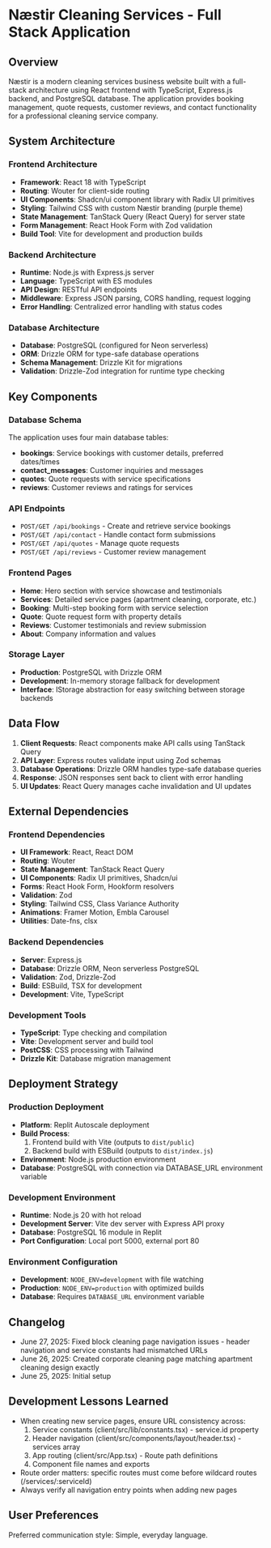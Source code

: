 # Næstir Cleaning Services - Full Stack Application

## Overview

Næstir is a modern cleaning services business website built with a full-stack architecture using React frontend with TypeScript, Express.js backend, and PostgreSQL database. The application provides booking management, quote requests, customer reviews, and contact functionality for a professional cleaning service company.

## System Architecture

### Frontend Architecture
- **Framework**: React 18 with TypeScript
- **Routing**: Wouter for client-side routing
- **UI Components**: Shadcn/ui component library with Radix UI primitives
- **Styling**: Tailwind CSS with custom Næstir branding (purple theme)
- **State Management**: TanStack Query (React Query) for server state
- **Form Management**: React Hook Form with Zod validation
- **Build Tool**: Vite for development and production builds

### Backend Architecture
- **Runtime**: Node.js with Express.js server
- **Language**: TypeScript with ES modules
- **API Design**: RESTful API endpoints
- **Middleware**: Express JSON parsing, CORS handling, request logging
- **Error Handling**: Centralized error handling with status codes

### Database Architecture
- **Database**: PostgreSQL (configured for Neon serverless)
- **ORM**: Drizzle ORM for type-safe database operations
- **Schema Management**: Drizzle Kit for migrations
- **Validation**: Drizzle-Zod integration for runtime type checking

## Key Components

### Database Schema
The application uses four main database tables:
- **bookings**: Service bookings with customer details, preferred dates/times
- **contact_messages**: Customer inquiries and messages
- **quotes**: Quote requests with service specifications
- **reviews**: Customer reviews and ratings for services

### API Endpoints
- `POST/GET /api/bookings` - Create and retrieve service bookings
- `POST/GET /api/contact` - Handle contact form submissions
- `POST/GET /api/quotes` - Manage quote requests
- `POST/GET /api/reviews` - Customer review management

### Frontend Pages
- **Home**: Hero section with service showcase and testimonials
- **Services**: Detailed service pages (apartment cleaning, corporate, etc.)
- **Booking**: Multi-step booking form with service selection
- **Quote**: Quote request form with property details
- **Reviews**: Customer testimonials and review submission
- **About**: Company information and values

### Storage Layer
- **Production**: PostgreSQL with Drizzle ORM
- **Development**: In-memory storage fallback for development
- **Interface**: IStorage abstraction for easy switching between storage backends

## Data Flow

1. **Client Requests**: React components make API calls using TanStack Query
2. **API Layer**: Express routes validate input using Zod schemas
3. **Database Operations**: Drizzle ORM handles type-safe database queries
4. **Response**: JSON responses sent back to client with error handling
5. **UI Updates**: React Query manages cache invalidation and UI updates

## External Dependencies

### Frontend Dependencies
- **UI Framework**: React, React DOM
- **Routing**: Wouter
- **State Management**: TanStack React Query
- **UI Components**: Radix UI primitives, Shadcn/ui
- **Forms**: React Hook Form, Hookform resolvers
- **Validation**: Zod
- **Styling**: Tailwind CSS, Class Variance Authority
- **Animations**: Framer Motion, Embla Carousel
- **Utilities**: Date-fns, clsx

### Backend Dependencies
- **Server**: Express.js
- **Database**: Drizzle ORM, Neon serverless PostgreSQL
- **Validation**: Zod, Drizzle-Zod
- **Build**: ESBuild, TSX for development
- **Development**: Vite, TypeScript

### Development Tools
- **TypeScript**: Type checking and compilation
- **Vite**: Development server and build tool
- **PostCSS**: CSS processing with Tailwind
- **Drizzle Kit**: Database migration management

## Deployment Strategy

### Production Deployment
- **Platform**: Replit Autoscale deployment
- **Build Process**: 
  1. Frontend build with Vite (outputs to `dist/public`)
  2. Backend build with ESBuild (outputs to `dist/index.js`)
- **Environment**: Node.js production environment
- **Database**: PostgreSQL with connection via DATABASE_URL environment variable

### Development Environment
- **Runtime**: Node.js 20 with hot reload
- **Development Server**: Vite dev server with Express API proxy
- **Database**: PostgreSQL 16 module in Replit
- **Port Configuration**: Local port 5000, external port 80

### Environment Configuration
- **Development**: `NODE_ENV=development` with file watching
- **Production**: `NODE_ENV=production` with optimized builds
- **Database**: Requires `DATABASE_URL` environment variable

## Changelog
- June 27, 2025: Fixed block cleaning page navigation issues - header navigation and service constants had mismatched URLs
- June 26, 2025: Created corporate cleaning page matching apartment cleaning design exactly
- June 25, 2025: Initial setup

## Development Lessons Learned
- When creating new service pages, ensure URL consistency across:
  1. Service constants (client/src/lib/constants.tsx) - service.id property
  2. Header navigation (client/src/components/layout/header.tsx) - services array
  3. App routing (client/src/App.tsx) - Route path definitions
  4. Component file names and exports
- Route order matters: specific routes must come before wildcard routes (/services/:serviceId)
- Always verify all navigation entry points when adding new pages

## User Preferences

Preferred communication style: Simple, everyday language.